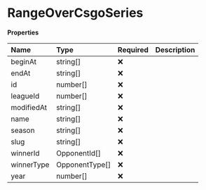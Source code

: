# RangeOverCsgoSeries

**Properties**

| Name       | Type           | Required | Description |
| :--------- | :------------- | :------- | :---------- |
| beginAt    | string[]       | ❌       |             |
| endAt      | string[]       | ❌       |             |
| id         | number[]       | ❌       |             |
| leagueId   | number[]       | ❌       |             |
| modifiedAt | string[]       | ❌       |             |
| name       | string[]       | ❌       |             |
| season     | string[]       | ❌       |             |
| slug       | string[]       | ❌       |             |
| winnerId   | OpponentId[]   | ❌       |             |
| winnerType | OpponentType[] | ❌       |             |
| year       | number[]       | ❌       |             |
